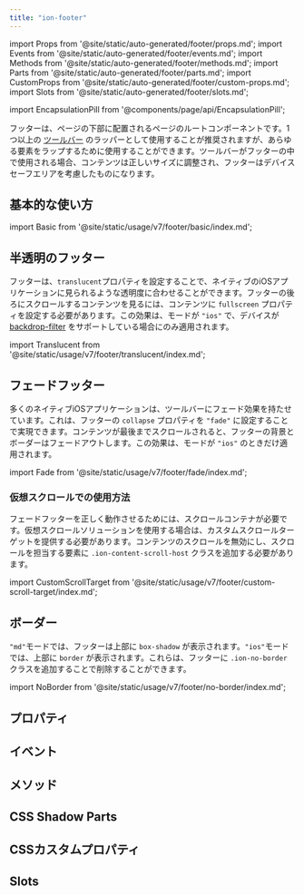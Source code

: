 ```yaml
---
title: "ion-footer"
---
```

import Props from '@site/static/auto-generated/footer/props.md';
import Events from '@site/static/auto-generated/footer/events.md';
import Methods from '@site/static/auto-generated/footer/methods.md';
import Parts from '@site/static/auto-generated/footer/parts.md';
import CustomProps from '@site/static/auto-generated/footer/custom-props.md';
import Slots from '@site/static/auto-generated/footer/slots.md';

<head>
  <title>Page Footer | Ionic App Footer: Wrapper Root Page Component</title>
  <meta name="description" content="footerはページの下部に配置されるルートコンポーネントのことです。Ionicのfooterはion-toolbarのラッパーとして、コンテンツ領域が正しいサイズであることを確認することができます。" />
</head>

import EncapsulationPill from '@components/page/api/EncapsulationPill';


フッターは、ページの下部に配置されるページのルートコンポーネントです。1つ以上の [ツールバー](./toolbar) のラッパーとして使用することが推奨されますが、あらゆる要素をラップするために使用することができます。ツールバーがフッターの中で使用される場合、コンテンツは正しいサイズに調整され、フッターはデバイスセーフエリアを考慮したものになります。

## 基本的な使い方

import Basic from '@site/static/usage/v7/footer/basic/index.md';

<Basic />


## 半透明のフッター

フッターは、`translucent`プロパティを設定することで、ネイティブのiOSアプリケーションに見られるような透明度に合わせることができます。フッターの後ろにスクロールするコンテンツを見るには、コンテンツに `fullscreen` プロパティを設定する必要があります。この効果は、モードが `"ios"` で、デバイスが [backdrop-filter](https://developer.mozilla.org/en-US/docs/Web/CSS/backdrop-filter#browser_compatibility) をサポートしている場合にのみ適用されます。

import Translucent from '@site/static/usage/v7/footer/translucent/index.md';

<Translucent />


## フェードフッター

多くのネイティブiOSアプリケーションは、ツールバーにフェード効果を持たせています。これは、フッターの `collapse` プロパティを `"fade"` に設定することで実現できます。コンテンツが最後までスクロールされると、フッターの背景とボーダーはフェードアウトします。この効果は、モードが `"ios"` のときだけ適用されます。

import Fade from '@site/static/usage/v7/footer/fade/index.md';

<Fade />


### 仮想スクロールでの使用方法

フェードフッターを正しく動作させるためには、スクロールコンテナが必要です。仮想スクロールソリューションを使用する場合は、カスタムスクロールターゲットを提供する必要があります。コンテンツのスクロールを無効にし、スクロールを担当する要素に `.ion-content-scroll-host` クラスを追加する必要があります。

import CustomScrollTarget from '@site/static/usage/v7/footer/custom-scroll-target/index.md';

<CustomScrollTarget />

## ボーダー

`"md"`モードでは、フッターは上部に `box-shadow` が表示されます。`"ios"`モードでは、上部に `border` が表示されます。これらは、フッターに `.ion-no-border` クラスを追加することで削除することができます。

import NoBorder from '@site/static/usage/v7/footer/no-border/index.md';

<NoBorder />


## プロパティ
<Props />

## イベント
<Events />

## メソッド
<Methods />

## CSS Shadow Parts
<Parts />

## CSSカスタムプロパティ
<CustomProps />

## Slots
<Slots />
